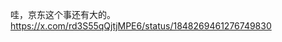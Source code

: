 <p>哇，京东这个事还有大的。 <a href="https://x.com/rd3S55qQjtjMPE6/status/1848269461276749830" target="_blank" rel="nofollow noopener" translate="no"><span class="invisible">https://</span><span class="ellipsis">x.com/rd3S55qQjtjMPE6/status/1</span><span class="invisible">848269461276749830</span></a></p>